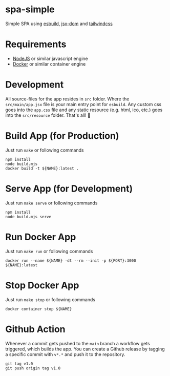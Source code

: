 # spa-simple
Simple SPA using [esbuild](https://esbuild.github.io/), [jsx-dom](https://www.npmjs.com/package/jsx-dom) and [tailwindcss](https://www.npmjs.com/package/tailwindcss)

# Requirements
* [NodeJS](https://nodejs.org/) or similar javascript engine
* [Docker](https://www.docker.com/) or similar container engine

# Development
All source-files for the app resides in `src` folder. 
Where the `src/main/app.jsx` file is your main entry point for `esbuild`.
Any custom css goes into the `app.css` file and any static resource (e.g. html, ico, etc.) goes into the `src/resource` folder. That's all! 🙂

# Build App (for Production)
Just run `make` or following commands
```
npm install
node build.mjs
docker build -t ${NAME}:latest .
```

# Serve App (for Development)
Just run `make serve` or following commands
```
npm install
node build.mjs serve
```

# Run Docker App
Just run `make run` or following commands
```
docker run --name ${NAME} -dt --rm --init -p ${PORT}:3000 ${NAME}:latest
```

# Stop Docker App
Just run `make stop` or following commands
```
docker container stop ${NAME}
```

# Github Action
Whenever a commit gets pushed to the `main` branch a workflow gets triggered, which builds the app.
You can create a Github release by tagging a specific commit with `v*.*` and push it to the repository.
```
git tag v1.0
git push origin tag v1.0
```
